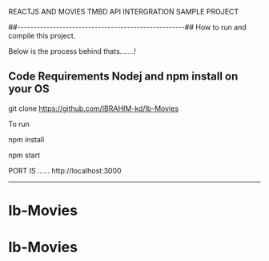 REACTJS AND MOVIES TMBD API INTERGRATION SAMPLE PROJECT 

##----------------------------------------------------##
How to run and compile this project.

Below is the process behind thats.......!


Code Requirements Nodej and npm install on your OS 
-------------------------------------------------------------------------------------

git clone https://github.com/IBRAHIM-kd/Ib-Movies

To run 

npm install

npm start 

PORT IS ......
http://localhost:3000

----------------------------------------------------------------------------------------
# Ib-Movies
# Ib-Movies
